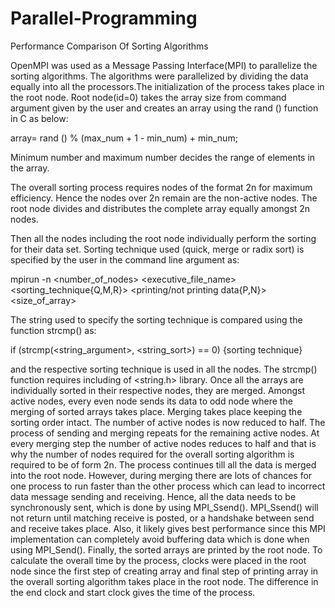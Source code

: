 # Parallel-Programming
Performance Comparison Of Sorting Algorithms

OpenMPI was used as a Message Passing Interface(MPI) to parallelize the sorting algorithms. The algorithms were parallelized by 
dividing the data equally into all the processors.The initialization of the process takes place in the root node. Root node(id=0) takes the array size from command argument given by the user and creates an array using the rand () function in C as below:

array= rand () % (max_num + 1 - min_num) + min_num;

Minimum number and maximum number decides the range of elements in the array.

The overall sorting process requires nodes of the format 2n for maximum efficiency. Hence the nodes over 2n remain are the non-active nodes. The root node divides and distributes the complete array equally amongst 2n nodes.

Then all the nodes including the root node individually perform the sorting for their data set. Sorting technique used (quick, merge or radix sort) is specified by the user in the command line argument as:

mpirun -n <number_of_nodes> <executive_file_name> <sorting_technique{Q,M,R}> <printing/not printing data{P,N}> <size_of_array>

The string used to specify the sorting technique is compared using the function strcmp() as:

if (strcmp(<string_argument>, <string_sort>) == 0)
{sorting technique}

and the respective sorting technique is used in all the nodes. The strcmp() function requires including of <string.h> library.
Once all the arrays are individually sorted in their respective nodes, they are merged. Amongst active nodes, every even node sends its data to odd node where the merging of sorted arrays takes place. Merging takes place keeping the sorting order intact. The number of active nodes is now reduced to half. The process of sending and merging repeats for the remaining active nodes. At every merging step the number of active nodes reduces to half and that is why the number of nodes required for the overall sorting algorithm is required to be of form 2n. The process continues till all the data is merged into the root node.
However, during merging there are lots of chances for one process to run faster than the other process which can lead to incorrect data message sending and receiving. Hence, all the data needs to be synchronously sent, which is done by using MPI_Ssend(). MPI_Ssend() will not return until matching receive is posted, or a handshake between send and receive takes place. Also, it likely gives best performance since this MPI implementation can completely avoid buffering data which is done when using MPI_Send().
Finally, the sorted arrays are printed by the root node. To calculate the overall time by the process, clocks were placed in the root node since the first step of creating array and final step of printing array in the overall sorting algorithm takes place in the root node. The difference in the end clock and start clock gives the time of the process.
